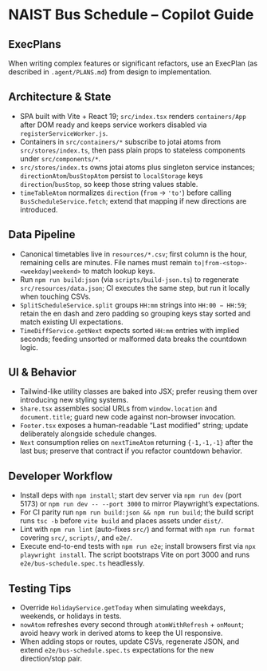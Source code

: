 # NAIST Bus Schedule – Copilot Guide
## ExecPlans
When writing complex features or significant refactors, use an ExecPlan (as described in `.agent/PLANS.md`) from design to implementation.
## Architecture & State
- SPA built with Vite + React 19; `src/index.tsx` renders `containers/App` after DOM ready and keeps service workers disabled via `registerServiceWorker.js`.
- Containers in `src/containers/*` subscribe to jotai atoms from `src/stores/index.ts`, then pass plain props to stateless components under `src/components/*`.
- `src/stores/index.ts` owns jotai atoms plus singleton service instances; `directionAtom`/`busStopAtom` persist to `localStorage` keys `direction`/`busStop`, so keep those string values stable.
- `timeTableAtom` normalizes `direction` (`from` → `'to'`) before calling `BusScheduleService.fetch`; extend that mapping if new directions are introduced.
## Data Pipeline
- Canonical timetables live in `resources/*.csv`; first column is the hour, remaining cells are minutes. File names must remain `to|from-<stop>-<weekday|weekend>` to match lookup keys.
- Run `npm run build:json` (via `scripts/build-json.ts`) to regenerate `src/resources/data.json`; CI executes the same step, but run it locally when touching CSVs.
- `SplitScheduleService.split` groups `HH:mm` strings into `HH:00 − HH:59`; retain the en dash and zero padding so grouping keys stay sorted and match existing UI expectations.
- `TimeDiffService.getNext` expects sorted `HH:mm` entries with implied seconds; feeding unsorted or malformed data breaks the countdown logic.
## UI & Behavior
- Tailwind-like utility classes are baked into JSX; prefer reusing them over introducing new styling systems.
- `Share.tsx` assembles social URLs from `window.location` and `document.title`; guard new code against non-browser invocation.
- `Footer.tsx` exposes a human-readable “Last modified” string; update deliberately alongside schedule changes.
- `Next` consumption relies on `nextTimeAtom` returning `{-1,-1,-1}` after the last bus; preserve that contract if you refactor countdown behavior.
## Developer Workflow
- Install deps with `npm install`; start dev server via `npm run dev` (port 5173) or `npm run dev -- --port 3000` to mirror Playwright’s expectations.
- For CI parity run `npm run build:json && npm run build`; the build script runs `tsc -b` before `vite build` and places assets under `dist/`.
- Lint with `npm run lint` (auto-fixes `src/`) and format with `npm run format` covering `src/`, `scripts/`, and `e2e/`.
- Execute end-to-end tests with `npm run e2e`; install browsers first via `npx playwright install`. The script bootstraps Vite on port 3000 and runs `e2e/bus-schedule.spec.ts` headlessly.
## Testing Tips
- Override `HolidayService.getToday` when simulating weekdays, weekends, or holidays in tests.
- `nowAtom` refreshes every second through `atomWithRefresh` + `onMount`; avoid heavy work in derived atoms to keep the UI responsive.
- When adding stops or routes, update CSVs, regenerate JSON, and extend `e2e/bus-schedule.spec.ts` expectations for the new direction/stop pair.
